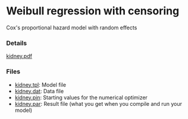 #  Weibull regression with censoring

Cox's proportional hazard model with random effects

### Details
[kidney.pdf][1]

### Files
* [kidney.tpl][2]: Model file
* [kidney.dat][3]: Data file
* [kidney.pin][4]: Starting values for the numerical optimizer  
* [kidney.par][5]: Result file (what you get when you compile and run your model)  

[1]: kidney.pdf
[2]: kidney.tpl
[3]: kidney.dat
[4]: kidney.pin
[5]: kidney.par
